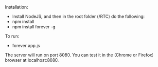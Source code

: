 Installation: 

* Install NodeJS, and then in the root folder (/RTC) do the following:
* npm install
* npm install forever -g

To run:
* forever app.js

The server will run on port 8080.
You can test it in the (Chrome or Firefox) browser at localhost:8080.
